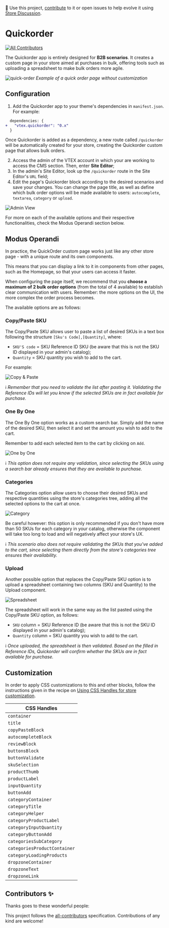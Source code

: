 📢 Use this project, [contribute](https://github.com/vtex-apps/quickorder) to it or open issues to help evolve it using [Store Discussion](https://github.com/vtex-apps/store-discussion).

# Quickorder

<!-- ALL-CONTRIBUTORS-BADGE:START - Do not remove or modify this section -->
[![All Contributors](https://img.shields.io/badge/all_contributors-0-orange.svg?style=flat-square)](#contributors-)
<!-- ALL-CONTRIBUTORS-BADGE:END -->

The Quickorder app is entirely designed for **B2B scenarios**. It creates a custom page in your store aimed at purchases in bulk, offering tools such as uploading a spreadsheet to make bulk orders more agile.

![quick-order](https://user-images.githubusercontent.com/52087100/82382559-8fb77b00-9a02-11ea-8803-1d36c4cf5d13.png)
*Example of a quick order page without customization*

## Configuration

1. Add the Quickorder app to your theme's dependencies in `manifest.json`. For example:

```diff
  dependencies: {
+   "vtex.quickorder": "0.x"
  }
```

Once Quickorder is added as a dependency, a new route called `/quickorder` will be automatically created for your store, creating the Quickorder custom page that allows bulk orders. 

2. Access the admin of the VTEX account in which your are working to access the CMS section. Then, enter **Site Editor**;
3. In the admin's Site Editor, look up the `/quickorder` route in the Site Editor's `URL` field;
4. Edit the page's Quickorder block according to the desired scenarios and save your changes. You can change the page title, as well as define which bulk order options will be made available to users: `autocomplete`, `textarea`, `category` or `upload`.

![Admin View](./image/Editor-Admin.png)

For more on each of the available options and their respective functionalities, check the Modus Operandi section below.

## Modus Operandi

In practice, the QuickOrder custom page works just like any other store page - with a unique route and its own components.

This means that you can display a link to it in components from other pages, such as the Homepage, so that your users can access it faster.

When configuring the page itself, we recommend that you **choose a maximum of 2 bulk order options** (from the total of 4 available) to establish clear communication with users. Remember: the more options on the UI, the more complex the order process becomes.

The available options are as follows:

### Copy/Paste SKU

The Copy/Paste SKU allows user to paste a list of desired SKUs in a text box following the structure `[Sku's Code],[Quantity]`, where:
- `SKU'S code` = SKU Reference ID SKU (be aware that this is not the SKU ID displayed in your admin's catalog);
- `Quantity` = SKU quantity you wish to add to the cart.

For example:

![Copy & Paste](./image/Copy-n-Paste.gif)

:information_source: *Remember that you need to validate the list after pasting it. Validating the Reference IDs will let you know if the selected SKUs are in fact available for purchase.*
 
### One By One

The One By One option works as a custom search bar. Simply add the name of the desired SKU, then select it and set the amount you wish to add to the cart.

Remember to add each selected item to the cart by clicking on `Add`.

![One by One](./image/One-by-One.gif)

:information_source: *This option does not require any validation, since selecting the SKUs using a search bar already ensures that they are available to purchase.*
 
### Categories

The Categories option allow users to choose their desired SKUs and respective quantities using the store's categories tree, adding all the selected options to the cart at once.

![Category](./image/Category.gif)

Be careful however: this option is only recommended if you don't have more than 50 SKUs for each category in your catalog, otherwise the component will take too long to load and will negatively affect your store's UX.

:information_source: *This scenario also does not require validating the SKUs that you've added to the cart, since selecting them directly from the store's categories tree ensures their availability.*

### Upload

Another possible option that replaces the Copy/Paste SKU option is to upload a spreadsheet containing two columns (SKU and Quantity) to the Upload component.

![Spreadsheet](./image/Spreadsheet.png)

The spreadsheet will work in the same way as the list pasted using the Copy/Paste SKU option, as follows:

- `SKU` column = SKU Reference ID (be aware that this is not the SKU ID displayed in your admin's catalog);
- `Quantity` column = SKU quantity you wish to add to the cart.

:information_source: *Once uploaded, the spreadsheet is then validated. Based on the filled in Reference IDs, Quickorder will confirm whether the SKUs are in fact available for purchase.*

## Customization

In order to apply CSS customizations to this and other blocks, follow the instructions given in the recipe on [Using CSS Handles for store customization](https://vtex.io/docs/recipes/style/using-css-handles-for-store-customization).

| CSS Handles |
| ---------------------------- |
| `container` |
| `title` |
| `copyPasteBlock` |
| `autocompleteBlock` |
| `reviewBlock` |
| `buttonsBlock` |
| `buttonValidate` |
| `skuSelection` |
| `productThumb` |
| `productLabel` |
| `inputQuantity` |
| `buttonAdd` |
| `categoryContainer` |
| `categoryTitle` |
| `categoryHelper` |
| `categoryProductLabel` |
| `categoryInputQuantity` |
| `categoryButtonAdd` |
| `categoriesSubCategory` |
| `categoriesProductContainer` |
| `categoryLoadingProducts` |
| `dropzoneContainer` |
| `dropzoneText` |
| `dropzoneLink` |
  
<!-- DOCS-IGNORE:start -->

## Contributors ✨

Thanks goes to these wonderful people:

<!-- ALL-CONTRIBUTORS-LIST:START - Do not remove or modify this section -->
<!-- prettier-ignore-start -->
<!-- markdownlint-disable -->
<!-- markdownlint-enable -->
<!-- prettier-ignore-end -->
<!-- ALL-CONTRIBUTORS-LIST:END -->

This project follows the [all-contributors](https://github.com/all-contributors/all-contributors) specification. Contributions of any kind are welcome!

<!-- DOCS-IGNORE:end -->
